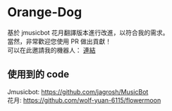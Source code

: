 # Orange-Dog
基於 jmusicbot 花月翻譯版本進行改進，以符合我的需求。  
當然，非常歡迎您使用 PR 做出貢獻！  
可以在此邀請我的機器人： [連結](https://discord.com/oauth2/authorize?client_id=897545641662742540&scope=bot&permissions=70642768)
## 使用到的 code
Jmusicbot: https://github.com/jagrosh/MusicBot  
花月: https://github.com/wolf-yuan-6115/flowermoon  
